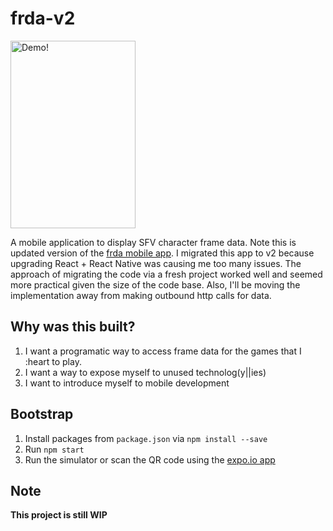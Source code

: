 # frda-v2

<img src="https://s3.amazonaws.com/project-demos/frda-ios-demo.gif" alt="Demo!" width="200" height="300" />

A mobile application to display SFV character frame data. Note this is updated version of the [frda mobile app](https://github.com/jpgnotgif/frda). I migrated this app to v2 because upgrading React + React Native was causing me too many issues. The approach of migrating the code via a fresh project worked well and seemed more practical given the size of the code base. Also, I'll be moving the implementation away from making outbound http calls for data.

## Why was this built?

1. I want a programatic way to access frame data for the games that I :heart to play.
2. I want a way to expose myself to unused technolog(y||ies)
3. I want to introduce myself to mobile development

## Bootstrap

  1. Install packages from ```package.json``` via ```npm install
     --save```
  2. Run ```npm start```
  3. Run the simulator or scan the QR code using the [expo.io app](https://expo.io/)

## Note

**This project is still WIP**
